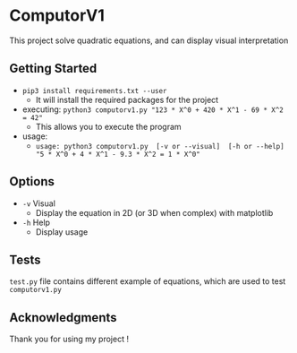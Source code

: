 # ComputorV1

This project solve quadratic equations, and can display visual interpretation

## Getting Started

* ```pip3 install requirements.txt --user```
  * It will install the required packages for the project
* executing: ```python3 computorv1.py "123 * X^0 + 420 * X^1 - 69 * X^2 = 42"```
  * This allows you to execute the program
* usage:
  * ```usage: python3 computorv1.py  [-v or --visual]  [-h or --help] "5 * X^0 + 4 * X^1 - 9.3 * X^2 = 1 * X^0"```

## Options

* ```-v```  Visual
  * Display the equation in 2D (or 3D when complex) with matplotlib
* ```-h```  Help
  * Display usage

## Tests

```test.py``` file contains different example of equations, which are used to test ```computorv1.py```

## Acknowledgments

Thank you for using my project !
